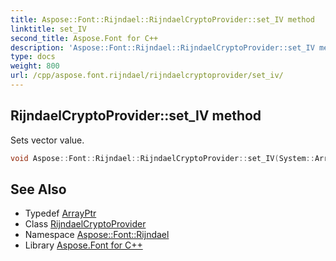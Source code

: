 ```yaml
---
title: Aspose::Font::Rijndael::RijndaelCryptoProvider::set_IV method
linktitle: set_IV
second_title: Aspose.Font for C++
description: 'Aspose::Font::Rijndael::RijndaelCryptoProvider::set_IV method. Sets vector value in C++.'
type: docs
weight: 800
url: /cpp/aspose.font.rijndael/rijndaelcryptoprovider/set_iv/
---
```

## RijndaelCryptoProvider::set_IV method


Sets vector value.

```cpp
void Aspose::Font::Rijndael::RijndaelCryptoProvider::set_IV(System::ArrayPtr<uint8_t> value)
```

## See Also

* Typedef [ArrayPtr](../../../system/arrayptr/)
* Class [RijndaelCryptoProvider](../)
* Namespace [Aspose::Font::Rijndael](../../)
* Library [Aspose.Font for C++](../../../)
